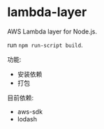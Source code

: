 # lambda-layer

AWS Lambda layer for Node.js.

run `npm run-script build`.

功能:

- 安装依赖
- 打包

目前依赖:

- aws-sdk
- lodash

